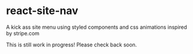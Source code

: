 # react-site-nav
A kick ass site menu using styled components and css animations inspired by stripe.com

This is still work in progress! Please check back soon.
